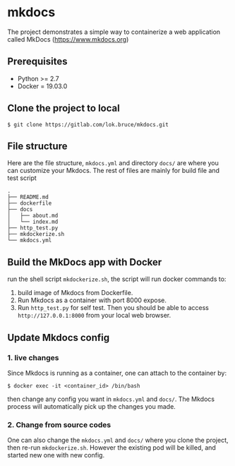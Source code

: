 # mkdocs

The project demonstrates a simple way to containerize a web application called MkDocs (https://www.mkdocs.org)

## Prerequisites
* Python >= 2.7
* Docker = 19.03.0

## Clone the project to local
```
$ git clone https://gitlab.com/lok.bruce/mkdocs.git
```

## File structure
Here are the file structure, `mkdocs.yml` and directory `docs/` are where you can customize your Mkdocs.
The rest of files are mainly for build file and test script
```
.
├── README.md
├── dockerfile
├── docs
│   ├── about.md
│   └── index.md
├── http_test.py
├── mkdockerize.sh
└── mkdocs.yml
```

## Build the MkDocs app with Docker

run the shell script `mkdockerize.sh`, the script will run docker commands to:
1. build image of Mkdocs from Dockerfile.
2. Run Mkdocs as a container with port 8000 expose.
3. Run `http_test.py` for self test.
Then you should be able to access `http://127.0.0.1:8000` from your local web browser.

## Update Mkdocs config
### 1. live changes
Since Mkdocs is running as a container, one can attach to the container by:
```
$ docker exec -it <container_id> /bin/bash
```
then change any config you want in `mkdocs.yml` and `docs/`. The Mkdocs process will automatically pick up the changes you made.

### 2. Change from source codes
One can also change the `mkdocs.yml` and `docs/` where you clone the project, then re-run `mkdockerize.sh`.  However the existing pod will be killed, and started new one with new config.
